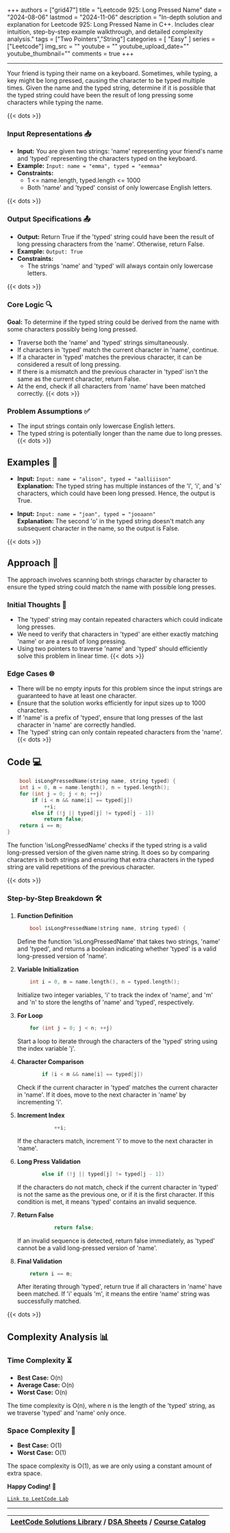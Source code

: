 
+++
authors = ["grid47"]
title = "Leetcode 925: Long Pressed Name"
date = "2024-08-06"
lastmod = "2024-11-06"
description = "In-depth solution and explanation for Leetcode 925: Long Pressed Name in C++. Includes clear intuition, step-by-step example walkthrough, and detailed complexity analysis."
tags = ["Two Pointers","String"]
categories = [
    "Easy"
]
series = ["Leetcode"]
img_src = ""
youtube = ""
youtube_upload_date=""
youtube_thumbnail=""
comments = true
+++



---
Your friend is typing their name on a keyboard. Sometimes, while typing, a key might be long pressed, causing the character to be typed multiple times. Given the name and the typed string, determine if it is possible that the typed string could have been the result of long pressing some characters while typing the name.
<!--more-->
{{< dots >}}
### Input Representations 📥
- **Input:** You are given two strings: 'name' representing your friend's name and 'typed' representing the characters typed on the keyboard.
- **Example:** `Input: name = "emma", typed = "eemmaa"`
- **Constraints:**
	- 1 <= name.length, typed.length <= 1000
	- Both 'name' and 'typed' consist of only lowercase English letters.

{{< dots >}}
### Output Specifications 📤
- **Output:** Return True if the 'typed' string could have been the result of long pressing characters from the 'name'. Otherwise, return False.
- **Example:** `Output: True`
- **Constraints:**
	- The strings 'name' and 'typed' will always contain only lowercase letters.

{{< dots >}}
### Core Logic 🔍
**Goal:** To determine if the typed string could be derived from the name with some characters possibly being long pressed.

- Traverse both the 'name' and 'typed' strings simultaneously.
- If characters in 'typed' match the current character in 'name', continue.
- If a character in 'typed' matches the previous character, it can be considered a result of long pressing.
- If there is a mismatch and the previous character in 'typed' isn't the same as the current character, return False.
- At the end, check if all characters from 'name' have been matched correctly.
{{< dots >}}
### Problem Assumptions ✅
- The input strings contain only lowercase English letters.
- The typed string is potentially longer than the name due to long presses.
{{< dots >}}
## Examples 🧩
- **Input:** `Input: name = "alison", typed = "aalliiison"`  \
  **Explanation:** The typed string has multiple instances of the 'l', 'i', and 's' characters, which could have been long pressed. Hence, the output is True.

- **Input:** `Input: name = "joan", typed = "jooaann"`  \
  **Explanation:** The second 'o' in the typed string doesn't match any subsequent character in the name, so the output is False.

{{< dots >}}
## Approach 🚀
The approach involves scanning both strings character by character to ensure the typed string could match the name with possible long presses.

### Initial Thoughts 💭
- The 'typed' string may contain repeated characters which could indicate long presses.
- We need to verify that characters in 'typed' are either exactly matching 'name' or are a result of long pressing.
- Using two pointers to traverse 'name' and 'typed' should efficiently solve this problem in linear time.
{{< dots >}}
### Edge Cases 🌐
- There will be no empty inputs for this problem since the input strings are guaranteed to have at least one character.
- Ensure that the solution works efficiently for input sizes up to 1000 characters.
- If 'name' is a prefix of 'typed', ensure that long presses of the last character in 'name' are correctly handled.
- The 'typed' string can only contain repeated characters from the 'name'.
{{< dots >}}
## Code 💻
```cpp
    bool isLongPressedName(string name, string typed) {
    int i = 0, m = name.length(), n = typed.length();
    for (int j = 0; j < n; ++j)
        if (i < m && name[i] == typed[j])
            ++i;
        else if (!j || typed[j] != typed[j - 1])
            return false;
    return i == m;
}
```

The function 'isLongPressedName' checks if the typed string is a valid long-pressed version of the given name string. It does so by comparing characters in both strings and ensuring that extra characters in the typed string are valid repetitions of the previous character.

{{< dots >}}
### Step-by-Step Breakdown 🛠️
1. **Function Definition**
	```cpp
	    bool isLongPressedName(string name, string typed) {
	```
	Define the function 'isLongPressedName' that takes two strings, 'name' and 'typed', and returns a boolean indicating whether 'typed' is a valid long-pressed version of 'name'.

2. **Variable Initialization**
	```cpp
	    int i = 0, m = name.length(), n = typed.length();
	```
	Initialize two integer variables, 'i' to track the index of 'name', and 'm' and 'n' to store the lengths of 'name' and 'typed', respectively.

3. **For Loop**
	```cpp
	    for (int j = 0; j < n; ++j)
	```
	Start a loop to iterate through the characters of the 'typed' string using the index variable 'j'.

4. **Character Comparison**
	```cpp
	        if (i < m && name[i] == typed[j])
	```
	Check if the current character in 'typed' matches the current character in 'name'. If it does, move to the next character in 'name' by incrementing 'i'.

5. **Increment Index**
	```cpp
	            ++i;
	```
	If the characters match, increment 'i' to move to the next character in 'name'.

6. **Long Press Validation**
	```cpp
	        else if (!j || typed[j] != typed[j - 1])
	```
	If the characters do not match, check if the current character in 'typed' is not the same as the previous one, or if it is the first character. If this condition is met, it means 'typed' contains an invalid sequence.

7. **Return False**
	```cpp
	            return false;
	```
	If an invalid sequence is detected, return false immediately, as 'typed' cannot be a valid long-pressed version of 'name'.

8. **Final Validation**
	```cpp
	    return i == m;
	```
	After iterating through 'typed', return true if all characters in 'name' have been matched. If 'i' equals 'm', it means the entire 'name' string was successfully matched.

{{< dots >}}
## Complexity Analysis 📊
### Time Complexity ⏳
- **Best Case:** O(n)
- **Average Case:** O(n)
- **Worst Case:** O(n)

The time complexity is O(n), where n is the length of the 'typed' string, as we traverse 'typed' and 'name' only once.

### Space Complexity 💾
- **Best Case:** O(1)
- **Worst Case:** O(1)

The space complexity is O(1), as we are only using a constant amount of extra space.

**Happy Coding! 🎉**


[`Link to LeetCode Lab`](https://leetcode.com/problems/long-pressed-name/description/)

---

| [LeetCode Solutions Library](https://grid47.xyz/leetcode/) / [DSA Sheets](https://grid47.xyz/sheets/) / [Course Catalog](https://grid47.xyz/courses/) |
| --- |
